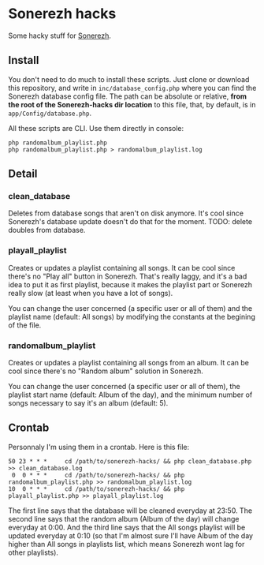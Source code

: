 Sonerezh hacks
==============

Some hacky stuff for [Sonerezh](https://sonerezh.bzh).


Install
-------

You don't need to do much to install these scripts. Just clone or download this repository, and write in `inc/database_config.php` where you can find the Sonerezh database config file. The path can be absolute or relative, **from the root of the Sonerezh-hacks dir location** to this file, that, by default, is in `app/Config/database.php`.

All these scripts are CLI. Use them directly in console:

    php randomalbum_playlist.php
    php randomalbum_playlist.php > randomalbum_playlist.log


Detail
------

### clean_database

Deletes from database songs that aren't on disk anymore. It's cool since Sonerezh's database update doesn't do that for the moment.
TODO: delete doubles from database.

### playall_playlist

Creates or updates a playlist containing all songs. It can be cool since there's no "Play all" button in Sonerezh. That's really laggy, and it's a bad idea to put it as first playlist, because it makes the playlist part or Sonerezh really slow (at least when you have a lot of songs).

You can change the user concerned (a specific user or all of them) and the playlist name (default: All songs) by modifying the constants at the begining of the file.

### randomalbum_playlist

Creates or updates a playlist containing all songs from an album. It can be cool since there's no "Random album" solution in Sonerezh.

You can change the user concerned (a specific user or all of them), the playlist start name (default: Album of the day), and the minimum number of songs necessary to say it's an album (default: 5).

Crontab
-------

Personnaly I'm using them in a crontab. Here is this file:

    50 23 * * *     cd /path/to/sonerezh-hacks/ && php clean_database.php >> clean_database.log
     0  0 * * *     cd /path/to/sonerezh-hacks/ && php randomalbum_playlist.php >> randomalbum_playlist.log
    10  0 * * *     cd /path/to/sonerezh-hacks/ && php playall_playlist.php >> playall_playlist.log

The first line says that the database will be cleaned everyday at 23:50.
The second line says that the random album (Album of the day) will change everyday at 0:00.
And the third line says that the All songs playlist will be updated everyday at 0:10 (so that I'm almost sure I'll have Album of the day higher than All songs in playlists list, which means Sonerezh wont lag for other playlists).
